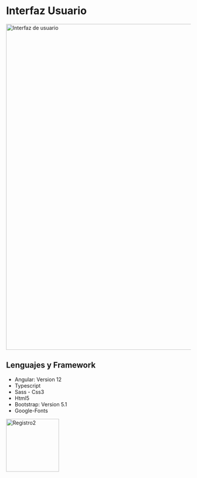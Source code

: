 # Interfaz Usuario
<img width="888" alt="Interfaz de usuario" src="https://user-images.githubusercontent.com/67086360/161454230-2e70de4b-501b-4855-967e-fcbc5ce56565.png">



## Lenguajes y Framework

- Angular: Version 12
- Typescript
- Sass - Css3
- Html5
- Bootstrap: Version 5.1
- Google-Fonts
<img width="144" alt="Registro2" src="https://user-images.githubusercontent.com/67086360/161454932-50768472-1160-4c61-b10e-fe2fc9646fea.png">
